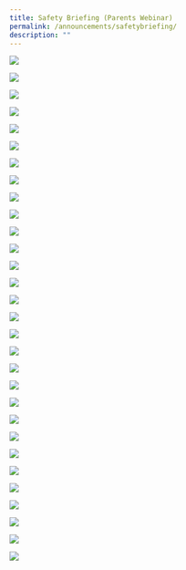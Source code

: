 ```yaml
---
title: Safety Briefing (Parents Webinar)
permalink: /announcements/safetybriefing/
description: ""
---
```

![](/images/Safety%20Briefing/Safety%20Briefing_Parents%20Webinar%20-%201%20Feb%2023_Page_01.jpg)

![](/images/Safety%20Briefing/Safety%20Briefing_Parents%20Webinar%20-%201%20Feb%2023_Page_02.jpg)

![](/images/Safety%20Briefing/Safety%20Briefing_Parents%20Webinar%20-%201%20Feb%2023_Page_03.jpg)

![](/images/Safety%20Briefing/Safety%20Briefing_Parents%20Webinar%20-%201%20Feb%2023_Page_04.jpg)

![](/images/Safety%20Briefing/Safety%20Briefing_Parents%20Webinar%20-%201%20Feb%2023_Page_05.jpg)

![](/images/Safety%20Briefing/Safety%20Briefing_Parents%20Webinar%20-%201%20Feb%2023_Page_06.jpg)

![](/images/Safety%20Briefing/Safety%20Briefing_Parents%20Webinar%20-%201%20Feb%2023_Page_07.jpg)

![](/images/Safety%20Briefing/Safety%20Briefing_Parents%20Webinar%20-%201%20Feb%2023_Page_08.jpg)

![](/images/Safety%20Briefing/Safety%20Briefing_Parents%20Webinar%20-%201%20Feb%2023_Page_09.jpg)

![](/images/Safety%20Briefing/Safety%20Briefing_Parents%20Webinar%20-%201%20Feb%2023_Page_10.jpg)

![](/images/Safety%20Briefing/Safety%20Briefing_Parents%20Webinar%20-%201%20Feb%2023_Page_11.jpg)

![](/images/Safety%20Briefing/Safety%20Briefing_Parents%20Webinar%20-%201%20Feb%2023_Page_12.jpg)

![](/images/Safety%20Briefing/Safety%20Briefing_Parents%20Webinar%20-%201%20Feb%2023_Page_13.jpg)

![](/images/Safety%20Briefing/Safety%20Briefing_Parents%20Webinar%20-%201%20Feb%2023_Page_14.jpg)

![](/images/Safety%20Briefing/Safety%20Briefing_Parents%20Webinar%20-%201%20Feb%2023_Page_15.jpg)

![](/images/Safety%20Briefing/Safety%20Briefing_Parents%20Webinar%20-%201%20Feb%2023_Page_16.jpg)

![](/images/Safety%20Briefing/Safety%20Briefing_Parents%20Webinar%20-%201%20Feb%2023_Page_17.jpg)

![](/images/Safety%20Briefing/Safety%20Briefing_Parents%20Webinar%20-%201%20Feb%2023_Page_18.jpg)

![](/images/Safety%20Briefing/Safety%20Briefing_Parents%20Webinar%20-%201%20Feb%2023_Page_19.jpg)

![](/images/Safety%20Briefing/Safety%20Briefing_Parents%20Webinar%20-%201%20Feb%2023_Page_20.jpg)

![](/images/Safety%20Briefing/Safety%20Briefing_Parents%20Webinar%20-%201%20Feb%2023_Page_21.jpg)

![](/images/Safety%20Briefing/Safety%20Briefing_Parents%20Webinar%20-%201%20Feb%2023_Page_22.jpg)

![](/images/Safety%20Briefing/Safety%20Briefing_Parents%20Webinar%20-%201%20Feb%2023_Page_23.jpg)

![](/images/Safety%20Briefing/Safety%20Briefing_Parents%20Webinar%20-%201%20Feb%2023_Page_24.jpg)

![](/images/Safety%20Briefing/Safety%20Briefing_Parents%20Webinar%20-%201%20Feb%2023_Page_25.jpg)

![](/images/Safety%20Briefing/Safety%20Briefing_Parents%20Webinar%20-%201%20Feb%2023_Page_26.jpg)

![](/images/Safety%20Briefing/Safety%20Briefing_Parents%20Webinar%20-%201%20Feb%2023_Page_27.jpg)

![](/images/Safety%20Briefing/Safety%20Briefing_Parents%20Webinar%20-%201%20Feb%2023_Page_28.jpg)

![](/images/Safety%20Briefing/Safety%20Briefing_Parents%20Webinar%20-%201%20Feb%2023_Page_29.jpg)

![](/images/Safety%20Briefing/Safety%20Briefing_Parents%20Webinar%20-%201%20Feb%2023_Page_30.jpg)






